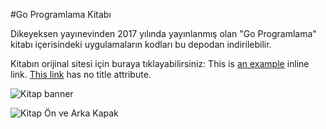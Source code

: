 #Go Programlama Kitabı

Dikeyeksen yayınevinden 2017 yılında yayınlanmış olan "Go Programlama" kitabı içerisindeki uygulamaların kodları bu depodan indirilebilir.

Kitabın orijinal sitesi için buraya tıklayabilirsiniz:
This is [an example](http://example.com/ "Title") inline link.
[This link](http://example.net/) has no title attribute.

![Kitap banner](https://github.com/ozalpmurat/dikeyeksen/raw/master/kitapkapagi/go_programlama_banner.jpg)

![Kitap Ön ve Arka Kapak](https://github.com/ozalpmurat/dikeyeksen/raw/master/kitapkapagi/go_programlama_on_arka_kapak_3D.jpg)
